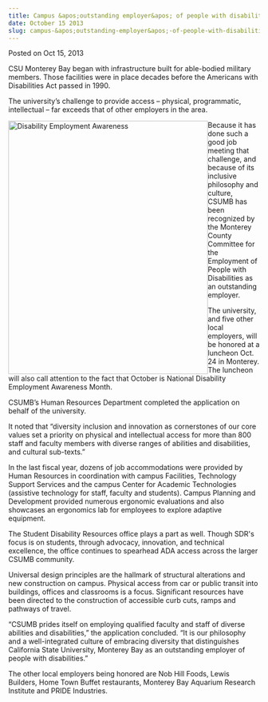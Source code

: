 ```yaml
---
title: Campus &apos;outstanding employer&apos; of people with disabilities
date: October 15 2013
slug: campus-&apos;outstanding-employer&apos;-of-people-with-disabilities
---
```


 



<span class="date">Posted on Oct 15, 2013    </span>
<p>CSU Monterey Bay began with infrastructure built for able-bodied
military members. Those facilities were in place decades before the
Americans with Disabilities Act passed in 1990.</p>
<p>The university&#x2019;s challenge to provide access &#x2013; physical,
programmatic, intellectual &#x2013; far exceeds that of other employers in
the area.</p>
<p><img alt="Disability Employment Awareness" src="https://news.csumb.edu/sites/default/files/65/attachments/news/images/ada_story_image_for_web.jpg" style="float:left; width:400px; height:507px">Because it has done
such a good job meeting that challenge, and because of its
inclusive philosophy and culture, CSUMB has been recognized by the
Monterey County Committee for the Employment of People with
Disabilities as an outstanding employer.</img></p>
<p>The university, and five other local employers, will be honored
at a luncheon Oct. 24 in Monterey. The luncheon will also call
attention to the fact that October is National Disability
Employment Awareness Month.</p>
<p>CSUMB&#x2019;s Human Resources Department completed the application on
behalf of the university.</p>
<p>It noted that &#x201C;diversity inclusion and innovation as
cornerstones of our core values set a priority on physical and
intellectual access for more than 800 staff and faculty members
with diverse ranges of abilities and disabilities, and cultural
sub-texts.&#x201D;</p>
<p>In the last fiscal year, dozens of job accommodations were
provided by Human Resources in coordination with campus Facilities,
Technology Support Services and the campus Center for Academic
Technologies (assistive technology for staff, faculty and
students). Campus Planning and Development provided numerous
ergonomic evaluations and also showcases an ergonomics lab for
employees to explore adaptive equipment.</p>
<p>The Student Disability Resources office plays a part as well.
Though SDR&apos;s focus is on students, through advocacy, innovation,
and technical excellence, the office continues to spearhead ADA
access across the larger CSUMB community.</p>
<p>Universal design principles are the hallmark of structural
alterations and new construction on campus. Physical access from
car or public transit into buildings, offices and classrooms is a
focus. Significant resources have been directed to the construction
of accessible curb cuts, ramps and pathways of travel.</p>
<p>&#x201C;CSUMB prides itself on employing qualified faculty and staff of
diverse abilities and disabilities,&#x201D; the application concluded. &#x201C;It
is our philosophy and a well-integrated culture of embracing
diversity that distinguishes California State University, Monterey
Bay as an outstanding employer of people with disabilities.&#x201D;</p>
<p>The other local employers being honored are Nob Hill Foods,
Lewis Builders, Home Town Buffet restaurants, Monterey Bay Aquarium
Research Institute and PRIDE Industries.</p>
<p>&#xA0;</p>
<p><br>
&#xA0;</br></p>





 

